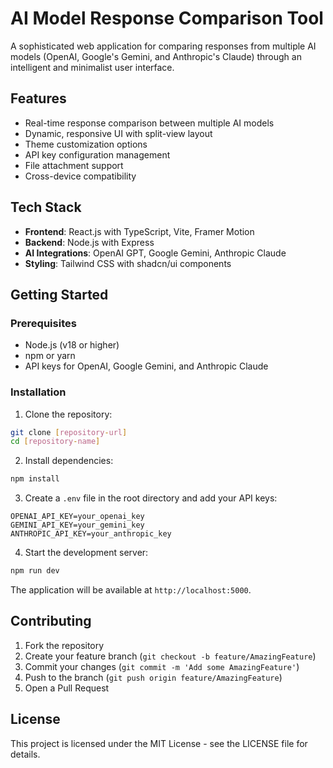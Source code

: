 # AI Model Response Comparison Tool

A sophisticated web application for comparing responses from multiple AI models (OpenAI, Google's Gemini, and Anthropic's Claude) through an intelligent and minimalist user interface.

## Features

- Real-time response comparison between multiple AI models
- Dynamic, responsive UI with split-view layout
- Theme customization options
- API key configuration management
- File attachment support
- Cross-device compatibility

## Tech Stack

- **Frontend**: React.js with TypeScript, Vite, Framer Motion
- **Backend**: Node.js with Express
- **AI Integrations**: OpenAI GPT, Google Gemini, Anthropic Claude
- **Styling**: Tailwind CSS with shadcn/ui components

## Getting Started

### Prerequisites

- Node.js (v18 or higher)
- npm or yarn
- API keys for OpenAI, Google Gemini, and Anthropic Claude

### Installation

1. Clone the repository:
```bash
git clone [repository-url]
cd [repository-name]
```

2. Install dependencies:
```bash
npm install
```

3. Create a `.env` file in the root directory and add your API keys:
```env
OPENAI_API_KEY=your_openai_key
GEMINI_API_KEY=your_gemini_key
ANTHROPIC_API_KEY=your_anthropic_key
```

4. Start the development server:
```bash
npm run dev
```

The application will be available at `http://localhost:5000`.

## Contributing

1. Fork the repository
2. Create your feature branch (`git checkout -b feature/AmazingFeature`)
3. Commit your changes (`git commit -m 'Add some AmazingFeature'`)
4. Push to the branch (`git push origin feature/AmazingFeature`)
5. Open a Pull Request

## License

This project is licensed under the MIT License - see the LICENSE file for details.
